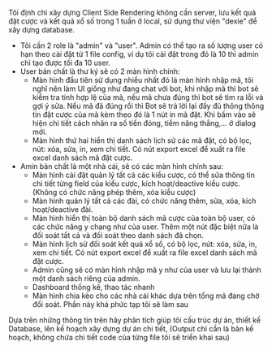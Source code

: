 Tôi định chỉ xây dựng Client Side Rendering không cần server, lưu kết quả đặt cược và kết quả xổ số trong 1 tuần ở local, sử dụng thư viện "dexie" để xây dựng database.

- Tôi cần 2 role là "admin" và "user". Admin có thể tạo ra số lượng user có hạn theo cài đặt từ 1 file config, ví dụ tôi cài đặt trong đó là 10 thì admin chỉ tạo được tối đa 10 user.
- User bản chất là thư ký sẽ có 2 màn hình chính:
  - Màn hình đầu tiên sử dụng nhiều nhất đó là màn hình nhập mã, tôi nghĩ nên làm UI giống như đang chat với bot, khi nhập mã thì bot sẽ kiểm tra tính hợp lệ của mã, nếu mã chưa đúng thì bot sẽ tìm ra lỗi và gợi ý sửa. Nếu mã đã đúng rồi thì Bot sẽ trả lời lại đầy đủ thông thông tin đặt cược của mã kèm theo đó là 1 nút in mã đặt. Khi bấm vào sẽ hiện chi tiết cách nhân ra số tiền đóng, tiềm năng thắng,... ở dialog mới.
  - Màn hình thứ hai hiển thị danh sách lịch sử các mã đặt, có bộ lọc, nút: xóa, sửa, in, xem chi tiết. Có nút export excel để xuất ra file excel danh sách mã đặt cược.
- Amin bản chất là một nhà cái, sẽ có các màn hình chính sau:
  - Màn hình cài đặt quản lý tất cả các kiểu cược, có thể sửa thông tin chi tiết từng field của kiểu cược, kích hoạt/deactive kiểu cược. (Không có chức năng phép thêm, xóa kiểu cược)
  - Màn hình quản lý tất cả các đài, có chức năng thêm, sửa, xóa, kích hoạt/deactive đài.
  - Màn hình hiển thị toàn bộ danh sách mã cược của toàn bộ user, có các chức năng y chang như của user. Thêm một nút đặc biệt nữa là đối soát tất cả và đối soát theo danh sách đã chọn.
  - Màn hình lịch sử đối soát kết quả xổ số, có bộ lọc, nút: xóa, sửa, in, xem chi tiết. Có nút export excel để xuất ra file excel danh sách mã đặt cược.
  - Admin cũng sẽ có màn hình nhập mã y như của user và lưu lại thành một danh sách riêng của admin.
  - Dashboard thống kê, thao tác nhanh
  - Màn hình chia kèo cho các nhà cái khác dựa trên tổng mã đang chờ đối soát. Phần này khá phức tạp tôi sẽ làm sau

Dựa trên những thông tin trên hãy phân tích giúp tôi cấu trúc dự án, thiết kế Database, lên kế hoạch xây dựng dự án chi tiết, (Output chỉ cần là bản kế hoạch, không chứa chi tiết code của từng file tôi sẽ triển khai sau)
